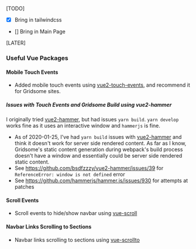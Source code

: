 
[TODO]

* [X] Bring in tailwindcss
* [] Bring in Main Page


[LATER]

### Useful Vue Packages

#### Mobile Touch Events

- Added mobile touch events using [vue2-touch-events](https://github.com/jerrybendy/vue-touch-events), and recommend it for Gridsome sites.

##### Issues with Touch Events and Gridsome Build using vue2-hammer

I originally tried [vue2-hammer](https://github.com/bsdfzzzy/vue2-hammer), but had issues `yarn build`. `yarn develop` works fine as it uses an interactive window and `hammerjs` is fine.

- As of 2020-01-25, I've had `yarn build` issues with  [vue2-hammer](https://github.com/bsdfzzzy/vue2-hammer) and think it doesn't work for server side rendered content. As far as I know, Gridsome's static content generation during webpack's build process doesn't have a window and essentially could be server side rendered static content.
- See <https://github.com/bsdfzzzy/vue2-hammer/issues/39> for `ReferenceError: window is not defined` error
- See <https://github.com/hammerjs/hammer.js/issues/930> for attempts at patches

#### Scroll Events

- Scroll events to hide/show navbar using [vue-scroll](https://github.com/wangpin34/vue-scroll)

#### Navbar Links Scrolling to Sections

- Navbar links scrolling to sections using [vue-scrollto](https://github.com/rigor789/vue-scrollto)